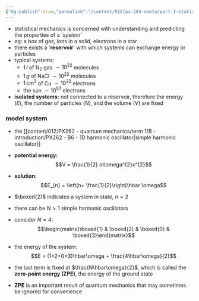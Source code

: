 ```yaml
---
{"dg-publish":true,"permalink":"/content/012/px-284-smeto/part-1-statistical-mechanics/b-introduction/px-284-b1-the-system/","noteIcon":"1","created":"2025-08-27T13:14:15.549+01:00","updated":"2025-01-06T18:15:16.000+00:00"}
---
```


- statistical mechanics is concerned with understanding and predicting the properties of a '*system*'
- eg: a box of gas, ions in a solid, electrons in a star
- there exists a '**reservoir**' with which systems can exchange energy or particles
- typical systems:
	- $1\,l$ of N$_{2} {}$ gas $\sim 10^{22}$ molecules
	- $1\,g$ of NaCl $\sim 10^{22}$ molecules
	- $1\,cm^{3}$ of Cu $\sim 10^{22}$ electrons
	- the sun $\sim 10^{57}$ electrons
- **isolated systems:** not connected to a reservoir, therefore the energy $(E)$, the number of particles $(N)$, and the volume $(V)$ are fixed

### model system
- the [[content/012/PX262 - quantum mechanics/term 1/B - introduction/PX262 - B6 - 1D harmonic oscillator\|simple harmonic oscillator]]
- **potential energy:** 
$$V = \frac{1}{2} m\omega^{2}x^{2}$$
- **solution:** 
$$E_{n} = \left(n+ \frac{1}{2}\right)\hbar \omega$$

- $\boxed{2}$ indicates a system in state, $n=2$
- there can be $N>1$ simple harmonic oscillators
- consider $N=4:$ 
$$\begin{matrix}\boxed{1} & \boxed{2} & \boxed{0} & \boxed{3}\end{matrix}$$
- the energy of the system: 
$$E = (1+2+0+3)\hbar\omega + \frac{4\hbar\omega}{2}$$
- the last term is fixed at $\frac{N\hbar\omega}{2}$, which is called the **zero-point energy (ZPE)**, the energy of the ground state
- **ZPE** is an important result of quantum mechanics that may sometimes be ignored for convenience
